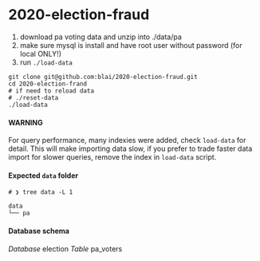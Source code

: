 # 2020-election-fraud

1. download pa voting data and unzip into ./data/pa
2. make sure mysql is install and have root user without password (for local ONLY!)
3. run `./load-data`

```shell
git clone git@github.com:blai/2020-election-fraud.git
cd 2020-election-frand
# if need to reload data
# ./reset-data
./load-data
```

#### WARNING

For query performance, many indexies were added, check `load-data` for detail. This will make importing data slow, if you prefer to trade faster data import for slower queries, remove the index in `load-data` script.

#### Expected `data` folder
```
# ❯ tree data -L 1

data
└── pa

```

#### Database schema

*Database* election
*Table* pa_voters
